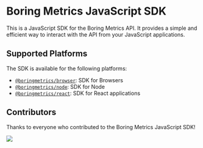 # Boring Metrics JavaScript SDK

This is a JavaScript SDK for the Boring Metrics API. It provides a simple and efficient way to interact with the API from your JavaScript applications.

## Supported Platforms

The SDK is available for the following platforms:

- [`@boringmetrics/browser`](https://github.com/boringmetrics/javascript-sdk/tree/master/packages/browser): SDK for Browsers
- [`@boringmetrics/node`](https://github.com/boringmetrics/javascript-sdk/tree/master/packages/node): SDK for Node
- [`@boringmetrics/react`](https://github.com/boringmetrics/javascript-sdk/tree/master/packages/react): SDK for React applications

## Contributors

Thanks to everyone who contributed to the Boring Metrics JavaScript SDK!

<a href="https://github.com/boringmetrics/javascript-sdk/graphs/contributors">
  <img src="https://contributors-img.web.app/image?repo=boringmetrics/javascript-sdk" />
</a>
